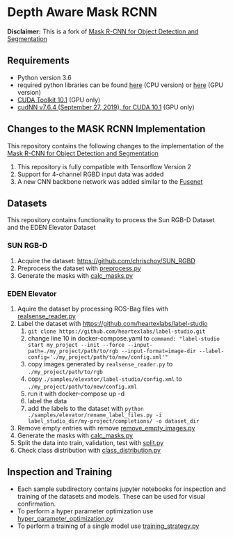 # Depth Aware Mask RCNN

**Disclaimer:** This is a fork of
 [Mask R-CNN for Object Detection and Segmentation](https://github.com/matterport/Mask_RCNN)


## Requirements

* Python version 3.6
* required python libraries can be found [here](requirements.txt)
(CPU version) or [here](requirements_gpu.txt) (GPU version)
* [CUDA Toolkit 10.1](https://developer.nvidia.com/cuda-10.1-download-archive-base) (GPU only) 
* [cudNN v7.6.4 (September 27, 2019), for CUDA 10.1](https://developer.nvidia.com/rdp/cudnn-archive) (GPU only) 


## Changes to the MASK RCNN Implementation
This repository contains the following changes to the implementation
 of the  [Mask R-CNN for Object Detection and Segmentation](https://github.com/matterport/Mask_RCNN)
1. This repository is fully compatible with Tensorflow Version 2
1. Support for 4-channel RGBD input data was added
1. A new CNN backbone network was added similar to the [Fusenet](https://www.researchgate.net/publication/308311897_FuseNet_Incorporating_Depth_into_Semantic_Segmentation_via_Fusion-Based_CNN_Architecture)

## Datasets

This repository contains functionality to process the Sun RGB-D Dataset and the EDEN Elevator Dataset

### SUN RGB-D
1. Acquire the dataset: https://github.com/chrischoy/SUN_RGBD
1. Preprocess the dataset with [preprocess.py](samples/sun/preprocess/preprocess.py)
1. Generate the masks with [calc_masks.py](samples/sun/preprocess/calc_masks.py)


### EDEN Elevator
1. Aquire the dataset by processing ROS-Bag files with [realsense_reader.py](samples/elevator/data_generation/realsense_reader.py)
1. Label the dataset with https://github.com/heartexlabs/label-studio 
    1. `git clone https://github.com/heartexlabs/label-studio.git`
    1. change line 10 in docker-compose.yaml to `command: "label-studio start my_project --init --force --input-path=./my_project/path/to/rgb --input-format=image-dir --label-config='./my_project/path/to/new/config.xml'"`
    1. copy images generated by `realsense_reader.py` to `./my_project/path/to/rgb`
    1. copy `./samples/elevator/label-studio/config.xml` to `./my_project/path/to/new/config.xml`
    1. run it with docker-compose up -d
    1. label the data
    1. add the labels to the dataset with `python ./samples/elevator/rename_label_files.py -i label_studio_dir/my-project/completions/ -o dataset_dir`
1. Remove empty entries with remove [remove_empty_images.py](samples/elevator/data_generation/remove_empty_images.py)
1. Generate the masks with [calc_masks.py](samples/elevator/data_generation/calc_masks.py)
1. Split the data into train, validation, test with [split.py](samples/elevator/data_generation/split.py)
1. Check class distribution with  [class_distribution.py](samples/elevator/data_generation/class_distribution.py)


## Inspection and Training
* Each sample subdirectory contains jupyter notebooks for inspection and training 
of the datasets and models. These can be used for visual confirmation.
* To perform a hyper parameter optimization use [hyper_parameter_optimization.py](samples/elevator/hyper_parameter_optimization.py)
* To perform a training of a single model use [training_strategy.py](samples/elevator/training_strategy.py)

